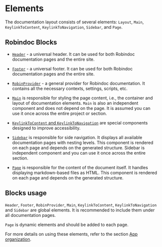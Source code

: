 # Elements

The documentation layout consists of several elements: `Layout`, `Main`, `KeylinkToContent`, `KeylinkToNavigation`, `Sidebar`, and `Page`.

## Robindoc Blocks

- [`Header`](./header.md) - a universal header. It can be used for both Robindoc documentation pages and the entire site.

- [`Footer`](./footer.md) - a universal footer. It can be used for both Robindoc documentation pages and the entire site.

- [`RobinProvider`](./robin-provider.md) - a general provider for Robindoc documentation. It contains all the necessary contexts, settings, scripts, etc.

- [`Main`](./main.md) is responsible for styling the page content, i.e., the container and layout of documentation elements. `Main` is also an independent component and does not depend on the page. It is assumed you can use it once across the entire project or section.

- [`KeylinkToContent` and `KeylinkToNavigation`](./keylinks.md) are special components designed to improve accessibility.

- [`Sidebar`](./sidebar.md) is responsible for side navigation. It displays all available documentation pages with nesting levels. This component is rendered on each page and depends on the generated structure. Sidebar is independent component and you can use it once across the entire section.

- [`Page`](./page.md) is responsible for the content of the document itself. It handles displaying markdown-based files as HTML. This component is rendered on each page and depends on the generated structure.

## Blocks usage

`Header`, `Footer`, `RobinProvider`, `Main`, `KeylinkToContent`, `KeylinkToNavigation` and `Sidebar` are global elements. It is recommended to include them under all documentation pages.

`Page` is dynamic elements and should be added to each page.

For more details on using these elements, refer to the section [App organization](../../01-getting-started/04-app-organization.md).
